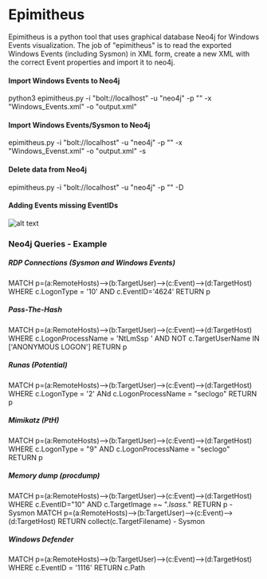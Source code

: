 # Epimitheus
Epimitheus is a python tool that uses graphical database Neo4j for Windows Events visualization. The job of "epimitheus" is to read the exported Windows Events (including Sysmon) in XML form, create a new XML with the correct Event properties and import it to neo4j.


#### Import Windows Events to Neo4j
python3 epimitheus.py -i "bolt://localhost" -u "neo4j" -p "<password>" -x "Windows_Events.xml" -o "output.xml"

#### Import Windows Events/Sysmon to Neo4j
epimitheus.py -i "bolt://localhost" -u "neo4j" -p "<password>" -x "Windows_Evenst.xml" -o "output.xml" -s
  
#### Delete data from Neo4j
epimitheus.py -i "bolt://localhost" -u "neo4j" -p "<password>" -D

#### Adding Events missing EventIDs

![alt text](https://github.com/tasox/Epimitheus/blob/master/images/addEventIDs.png)


### Neo4j Queries - Example

##### RDP Connections (Sysmon and Windows Events)

MATCH p=(a:RemoteHosts)-->(b:TargetUser)-->(c:Event)-->(d:TargetHost) WHERE c.LogonType = '10' AND c.EventID='4624' RETURN p

##### Pass-The-Hash

MATCH p=(a:RemoteHosts)-->(b:TargetUser)-->(c:Event)-->(d:TargetHost) WHERE c.LogonProcessName = 'NtLmSsp ' AND NOT c.TargetUserName IN ['ANONYMOUS LOGON'] RETURN p

##### Runas (Potential)

MATCH p=(a:RemoteHosts)-->(b:TargetUser)-->(c:Event)-->(d:TargetHost) WHERE c.LogonType = '2' ANd c.LogonProcessName = "seclogo" RETURN p

##### Mimikatz (PtH)

MATCH p=(a:RemoteHosts)-->(b:TargetUser)-->(c:Event)-->(d:TargetHost) WHERE c.LogonType = "9" AND c.LogonProcessName = "seclogo" RETURN p

##### Memory dump (procdump)

MATCH p=(a:RemoteHosts)-->(b:TargetUser)-->(c:Event)-->(d:TargetHost) WHERE c.EventID="10" AND c.TargetImage =~ ".*lsass.*" RETURN p - Sysmon
MATCH p=(a:RemoteHosts)-->(b:TargetUser)-->(c:Event)-->(d:TargetHost) RETURN collect(c.TargetFilename)  - Sysmon

##### Windows Defender

MATCH p=(a:RemoteHosts)-->(b:TargetUser)-->(c:Event)-->(d:TargetHost) WHERE c.EventID = '1116' RETURN c.Path

